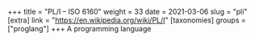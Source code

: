 +++
title = "PL/I – ISO 6160"
weight = 33
date = 2021-03-06
slug = "pli"
[extra]
link = "https://en.wikipedia.org/wiki/PL/I"
[taxonomies]
groups = ["proglang"]
+++
A programming language

